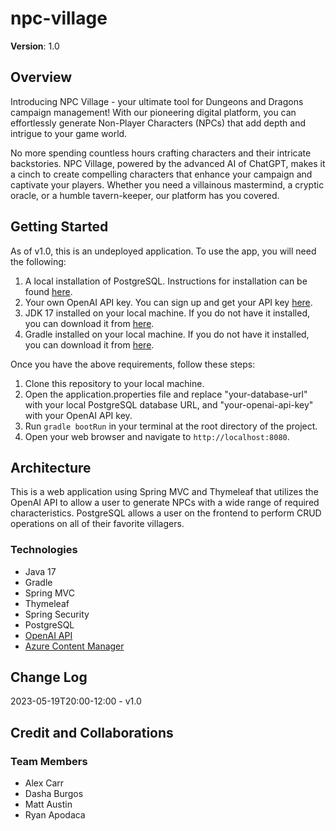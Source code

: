 # npc-village

**Version**: 1.0

## Overview

Introducing NPC Village - your ultimate tool for Dungeons and Dragons campaign management! With our pioneering digital platform, you can effortlessly generate Non-Player Characters (NPCs) that add depth and intrigue to your game world.

No more spending countless hours crafting characters and their intricate backstories. NPC Village, powered by the advanced AI of ChatGPT, makes it a cinch to create compelling characters that enhance your campaign and captivate your players. Whether you need a villainous mastermind, a cryptic oracle, or a humble tavern-keeper, our platform has you covered.

## Getting Started

As of v1.0, this is an undeployed application. To use the app, you will need the following:

1. A local installation of PostgreSQL. Instructions for installation can be found [here](https://www.postgresql.org/download/).
2. Your own OpenAI API key. You can sign up and get your API key [here](https://platform.openai.com/).
3. JDK 17 installed on your local machine. If you do not have it installed, you can download it from [here](https://jdk.java.net/17/).
4. Gradle installed on your local machine. If you do not have it installed, you can download it from [here](https://gradle.org/install/).

Once you have the above requirements, follow these steps:

1. Clone this repository to your local machine.
2. Open the application.properties file and replace "your-database-url" with your local PostgreSQL database URL, and "your-openai-api-key" with your OpenAI API key.
3. Run `gradle bootRun` in your terminal at the root directory of the project.
4. Open your web browser and navigate to `http://localhost:8080`.

## Architecture

This is a web application using Spring MVC and Thymeleaf that utilizes the OpenAI API to allow a user to generate NPCs with a wide range of required characteristics. PostgreSQL allows a user on the frontend to perform CRUD operations on all of their favorite villagers.

### Technologies

- Java 17
- Gradle
- Spring MVC
- Thymeleaf
- Spring Security
- PostgreSQL
- [OpenAI API](https://platform.openai.com/)
- [Azure Content Manager](https://platform.openai.com/docs/introduction)

## Change Log

2023-05-19T20:00-12:00 - v1.0

## Credit and Collaborations

### Team Members

- Alex Carr
- Dasha Burgos
- Matt Austin
- Ryan Apodaca
